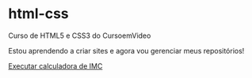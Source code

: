 # html-css
Curso de HTML5 e CSS3 do CursoemVideo

Estou aprendendo a criar sites e agora vou gerenciar meus repositórios!

<a href="https://ericktorresss.github.io/html-css/calculadora_imc/index.html">Executar calculadora de IMC</a>
 
